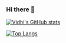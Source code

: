 ### Hi there 👋

<!--
**vidhi499/vidhi499** is a ✨ _special_ ✨ repository because its `README.md` (this file) appears on your GitHub profile.

Here are some ideas to get you started:
- 🌱 I’m currently learning ...
- 👯 I’m looking to collaborate on ...
- 🤔 I’m looking for help with ...
- 💬 Ask me about ...
- 📫 How to reach me: ...
- 😄 Pronouns: ...
- ⚡ Fun fact: ...
- 🔭 I’m currently working at GeekyAnts[https://geekyants.com/] building NativeBase.
-->


[![Vidhi's GitHub stats](https://github-readme-stats.vercel.app/api?username=vidhi499&theme=gotham&show_icons=true)](https://github.com/vidhi499/github-readme-stats)

[![Top Langs](https://github-readme-stats.vercel.app/api/top-langs/?username=vidhi499)](https://github.com/vidhi499/github-readme-stats)
